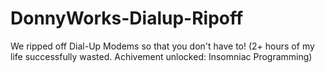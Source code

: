 # DonnyWorks-Dialup-Ripoff
We ripped off Dial-Up Modems so that you don't have to! (2+ hours of my life successfully wasted. Achivement unlocked: Insomniac Programming)
